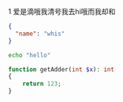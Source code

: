 1
爱是滴哦我清号我去hi哦而我却和


```json
{
  "name": "whis"
}
```
```bash
echo "hello"
```

```php
function getAdder(int $x): int 
{
    return 123;
}
```

